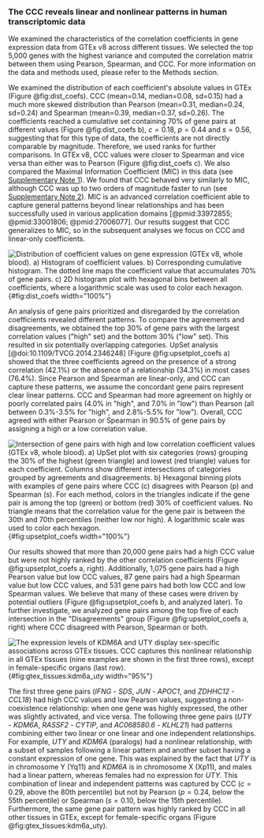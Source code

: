 ### The CCC reveals linear and nonlinear patterns in human transcriptomic data

We examined the characteristics of the correlation coefficients in gene expression data from GTEx v8 across different tissues.
We selected the top 5,000 genes with the highest variance and computed the correlation matrix between them using Pearson, Spearman, and CCC.
For more information on the data and methods used, please refer to the Methods section.


We examined the distribution of each coefficient's absolute values in GTEx (Figure @fig:dist_coefs).
CCC (mean=0.14, median=0.08, sd=0.15) had a much more skewed distribution than Pearson (mean=0.31, median=0.24, sd=0.24) and Spearman (mean=0.39, median=0.37, sd=0.26).
The coefficients reached a cumulative set containing 70% of gene pairs at different values (Figure @fig:dist_coefs b), $c=0.18$, $p=0.44$ and $s=0.56$, suggesting that for this type of data, the coefficients are not directly comparable by magnitude.
Therefore, we used ranks for further comparisons.
In GTEx v8, CCC values were closer to Spearman and vice versa than either was to Pearson (Figure @fig:dist_coefs c).
We also compared the Maximal Information Coefficient (MIC) in this data (see [Supplementary Note 1](#sec:mic)).
We found that CCC behaved very similarly to MIC, although CCC was up to two orders of magnitude faster to run (see [Supplementary Note 2](#sec:time_test)).
MIC is an advanced correlation coefficient able to capture general patterns beyond linear relationships and has been successfully used in various application domains [@pmid:33972855; @pmid:33001806; @pmid:27006077].
Our results suggest that CCC generalizes to MIC, so in the subsequent analyses we focus on CCC and linear-only coefficients.


![
**Distribution of coefficient values on gene expression (GTEx v8, whole blood).**
**a)** Histogram of coefficient values.
**b)** Corresponding cumulative histogram. The dotted line maps the coefficient value that accumulates 70% of gene pairs.
**c)** 2D histogram plot with hexagonal bins between all coefficients, where a logarithmic scale was used to color each hexagon.
](images/coefs_comp/gtex_whole_blood/dist-main.svg "Distribution of coefficient values"){#fig:dist_coefs width="100%"}


An analysis of gene pairs prioritized and disregarded by the correlation coefficients revealed different patterns.
To compare the agreements and disagreements, we obtained the top 30% of gene pairs with the largest correlation values ("high" set) and the bottom 30% ("low" set).
This resulted in six potentially overlapping categories.
UpSet analysis [@doi:10.1109/TVCG.2014.2346248] (Figure @fig:upsetplot_coefs a) showed that the three coefficients agreed on the presence of a strong correlation (42.1%) or the absence of a relationship (34.3%) in most cases (76.4%).
Since Pearson and Spearman are linear-only, and CCC can capture these patterns, we assume the concordant gene pairs represent clear linear patterns.
CCC and Spearman had more agreement on highly or poorly correlated pairs (4.0% in "high", and 7.0% in "low") than Pearson (all between 0.3%-3.5% for "high", and 2.8%-5.5% for "low").
Overall, CCC agreed with either Pearson or Spearman in 90.5% of gene pairs by assigning a high or a low correlation value.

![
**Intersection of gene pairs with high and low correlation coefficient values (GTEx v8, whole blood).**
**a)** UpSet plot with six categories (rows) grouping the 30% of the highest (green triangle) and lowest (red triangle) values for each coefficient.
Columns show different intersections of categories grouped by agreements and disagreements.
**b)** Hexagonal binning plots with examples of gene pairs where CCC ($c$) disagrees with Pearson ($p$) and Spearman ($s$).
For each method, colors in the triangles indicate if the gene pair is among the top (green) or bottom (red) 30% of coefficient values.
No triangle means that the correlation value for the gene pair is between the 30th and 70th percentiles (neither low nor high).
A logarithmic scale was used to color each hexagon.
](images/coefs_comp/gtex_whole_blood/upsetplot-main.svg "Intersection of gene pairs"){#fig:upsetplot_coefs width="100%"}


Our results showed that more than 20,000 gene pairs had a high CCC value but were not highly ranked by the other correlation coefficients (Figure @fig:upsetplot_coefs a, right).
Additionally, 1,075 gene pairs had a high Pearson value but low CCC values, 87 gene pairs had a high Spearman value but low CCC values, and 531 gene pairs had both low CCC and low Spearman values.
We believe that many of these cases were driven by potential outliers (Figure @fig:upsetplot_coefs b, and analyzed later).
To further investigate, we analyzed gene pairs among the top five of each intersection in the "Disagreements" group (Figure @fig:upsetplot_coefs a, right) where CCC disagreed with Pearson, Spearman or both.

![
**The expression levels of *KDM6A* and *UTY* display sex-specific associations across GTEx tissues.**
CCC captures this nonlinear relationship in all GTEx tissues (nine examples are shown in the first three rows), except in female-specific organs (last row).
](images/coefs_comp/kdm6a_vs_uty/gtex-KDM6A_vs_UTY-main.svg "KDM6A and UTY across different GTEx tissues"){#fig:gtex_tissues:kdm6a_uty width="95%"}

The first three gene pairs (*IFNG* - *SDS*, *JUN* - *APOC1*, and *ZDHHC12* - *CCL18*) had high CCC values and low Pearson values, suggesting a non-coexistence relationship: when one gene was highly expressed, the other was slightly activated, and vice versa.
The following three gene pairs (*UTY* - *KDM6A*, *RASSF2* - *CYTIP*, and *AC068580.6* - *KLHL21*) had patterns combining either two linear or one linear and one independent relationships.
For example, *UTY* and *KDM6A* (paralogs) had a nonlinear relationship, with a subset of samples following a linear pattern and another subset having a constant expression of one gene.
This was explained by the fact that *UTY* is in chromosome Y (Yq11) and *KDM6A* is in chromosome X (Xp11), and males had a linear pattern, whereas females had no expression for *UTY*.
This combination of linear and independent patterns was captured by CCC ($c=0.29$, above the 80th percentile) but not by Pearson ($p=0.24$, below the 55th percentile) or Spearman ($s=0.10$, below the 15th percentile).
Furthermore, the same gene pair pattern was highly ranked by CCC in all other tissues in GTEx, except for female-specific organs (Figure @fig:gtex_tissues:kdm6a_uty).
